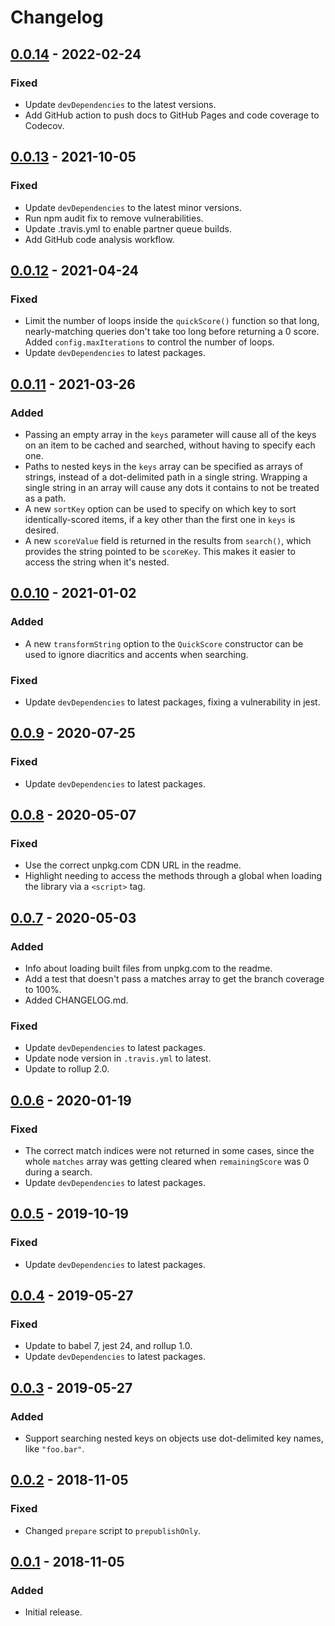 # Changelog

## [0.0.14](https://github.com/fwextensions/quick-score/releases/tag/v0.0.14) - 2022-02-24

### Fixed

- Update `devDependencies` to the latest versions.
- Add GitHub action to push docs to GitHub Pages and code coverage to Codecov.


## [0.0.13](https://github.com/fwextensions/quick-score/releases/tag/v0.0.13) - 2021-10-05

### Fixed

- Update `devDependencies` to the latest minor versions.
- Run npm audit fix to remove vulnerabilities.
- Update .travis.yml to enable partner queue builds.
- Add GitHub code analysis workflow.


## [0.0.12](https://github.com/fwextensions/quick-score/releases/tag/v0.0.12) - 2021-04-24

### Fixed

- Limit the number of loops inside the `quickScore()` function so that long, nearly-matching queries don't take too long before returning a 0 score.  Added `config.maxIterations` to control the number of loops.
- Update `devDependencies` to latest packages.


## [0.0.11](https://github.com/fwextensions/quick-score/releases/tag/v0.0.11) - 2021-03-26

### Added

- Passing an empty array in the `keys` parameter will cause all of the keys on an item to be cached and searched, without having to specify each one.
- Paths to nested keys in the `keys` array can be specified as arrays of strings, instead of a dot-delimited path in a single string.  Wrapping a single string in an array will cause any dots it contains to not be treated as a path.
- A new `sortKey` option can be used to specify on which key to sort identically-scored items, if a key other than the first one in `keys` is desired.
- A new `scoreValue` field is returned in the results from `search()`, which provides the string pointed to be `scoreKey`.  This makes it easier to access the string when it's nested.


## [0.0.10](https://github.com/fwextensions/quick-score/releases/tag/v0.0.10) - 2021-01-02

### Added

- A new `transformString` option to the `QuickScore` constructor can be used to ignore diacritics and accents when searching.


### Fixed

- Update `devDependencies` to latest packages, fixing a vulnerability in jest.


## [0.0.9](https://github.com/fwextensions/quick-score/releases/tag/v0.0.9) - 2020-07-25

### Fixed

- Update `devDependencies` to latest packages.


## [0.0.8](https://github.com/fwextensions/quick-score/releases/tag/v0.0.8) - 2020-05-07

### Fixed

- Use the correct unpkg.com CDN URL in the readme.
- Highlight needing to access the methods through a global when loading the library via a `<script>` tag.


## [0.0.7](https://github.com/fwextensions/quick-score/releases/tag/v0.0.7) - 2020-05-03

### Added

- Info about loading built files from unpkg.com to the readme.
- Add a test that doesn't pass a matches array to get the branch coverage to 100%.
- Added CHANGELOG.md.

### Fixed

- Update `devDependencies` to latest packages.
- Update node version in `.travis.yml` to latest.
- Update to rollup 2.0.


## [0.0.6](https://github.com/fwextensions/quick-score/releases/tag/v0.0.6) - 2020-01-19

### Fixed

- The correct match indices were not returned in some cases, since the whole `matches` array was getting cleared when `remainingScore` was 0 during a search.
- Update `devDependencies` to latest packages.


## [0.0.5](https://github.com/fwextensions/quick-score/releases/tag/v0.0.5) - 2019-10-19

### Fixed

- Update `devDependencies` to latest packages.


## [0.0.4](https://github.com/fwextensions/quick-score/releases/tag/v0.0.4) - 2019-05-27

### Fixed

- Update to babel 7, jest 24, and rollup 1.0.
- Update `devDependencies` to latest packages.


## [0.0.3](https://github.com/fwextensions/quick-score/releases/tag/v0.0.3) - 2019-05-27

### Added

- Support searching nested keys on objects use dot-delimited key names, like `"foo.bar"`.


## [0.0.2](https://github.com/fwextensions/quick-score/releases/tag/v0.0.2) - 2018-11-05

### Fixed

- Changed `prepare` script to `prepublishOnly`.


## [0.0.1](https://github.com/fwextensions/quick-score/releases/tag/v0.0.1) - 2018-11-05

### Added

- Initial release.
